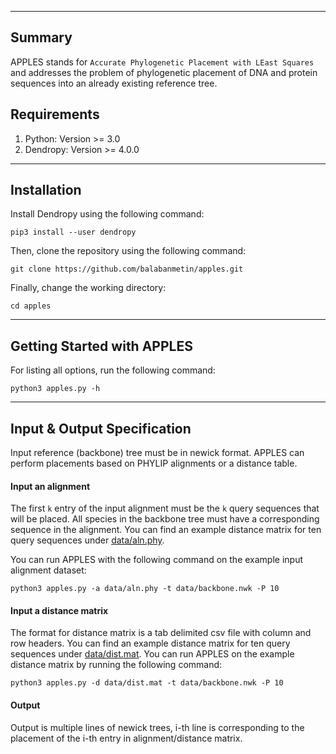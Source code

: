 ------------------------------------
Summary
------------------------------------
APPLES stands for `Accurate Phylogenetic Placement with LEast Squares` and addresses the problem of phylogenetic placement of DNA and protein sequences into an already existing reference tree.

Requirements
-------------------
1. Python: Version >= 3.0
2. Dendropy: Version >= 4.0.0

------------------------------------
Installation
------------------------------------
Install Dendropy using the following command:

`pip3 install --user dendropy`

Then, clone the repository using the following command:

`git clone https://github.com/balabanmetin/apples.git`

Finally, change the working directory:

`cd apples`

---------------------------------------------
Getting Started with APPLES
---------------------------------------------

For listing all options, run the following command:

`python3 apples.py -h`

---------------------------------------------
Input & Output Specification
---------------------------------------------

Input reference (backbone) tree must be in newick format. APPLES can perform placements based on PHYLIP alignments or a distance table.
#### Input an alignment 
The first `k` entry of the input alignment must be the `k` query sequences that will be placed. All species in the backbone tree must have a corresponding sequence in the alignment. You can find an example distance matrix for ten query sequences under [data/aln.phy](data/aln.phy).

You can run APPLES with the following command on the example input alignment dataset:

`python3 apples.py -a data/aln.phy -t data/backbone.nwk -P 10`

#### Input a distance matrix
The format for distance matrix is a tab delimited csv file with column and row headers. You can find an example distance matrix for ten query sequences under [data/dist.mat](data/dist.mat).
You can run APPLES on the example distance matrix by running the following command:

`python3 apples.py -d data/dist.mat -t data/backbone.nwk -P 10`

#### Output
Output is multiple lines of newick trees, i-th line is corresponding to the placement of the i-th entry in alignment/distance matrix.
